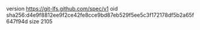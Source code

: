 version https://git-lfs.github.com/spec/v1
oid sha256:d4e9f8812ee9f2ce42fe8cce9bd87eb529f5ee5c3f172178df5b2a65f647f94d
size 2105
